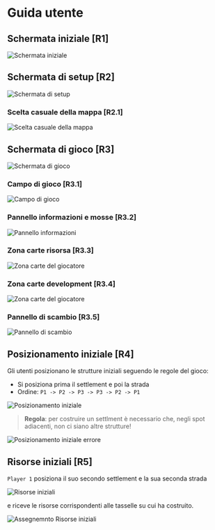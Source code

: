 # Guida utente

## Schermata iniziale [R1]

![Schermata iniziale](../img/others/tutorial/home-view.png)

## Schermata di setup [R2]

![Schermata di setup](../img/others/tutorial/setup-view/setup-view.png)

### Scelta casuale della mappa [R2.1]

![Scelta casuale della mappa](../img/others/tutorial/setup-view/casual-map.png)

## Schermata di gioco [R3]

![Schermata di gioco](../img/others/tutorial/game-view/game-view.png)

### Campo di gioco [R3.1]

![Campo di gioco](../img/others/tutorial/game-view/game-field.png)

### Pannello informazioni e mosse [R3.2]

![Pannello informazioni](../img/others/tutorial/game-view/info-panel.png)

### Zona carte risorsa [R3.3]

![Zona carte del giocatore](../img/others/tutorial/game-view/resource-card.png)

### Zona carte development [R3.4]

![Zona carte del giocatore](../img/others/tutorial/game-view/development-card.png)

### Pannello di scambio [R3.5]

![Pannello di scambio](../img/others/tutorial/game-view/trade-panel.png)

## Posizionamento iniziale [R4]

Gli utenti posizionano le strutture iniziali seguendo le regole del gioco:

- Si posiziona prima il settlement e poi la strada
- Ordine: `P1 -> P2 -> P3 -> P3 -> P2 -> P1`

![Posizionamento iniziale](../img/others/tutorial/initial-positioning/initial-positioning.png)

> **Regola**: per costruire un settlment è necessario che, negli spot adiacenti, non ci siano altre strutture!

![Posizionamento iniziale errore](../img/others/tutorial/initial-positioning/rule-on-initial-positioning.png)

## Risorse iniziali [R5]

`Player 1` posiziona il suo secondo settlement e la sua seconda strada

![Risorse iniziali](../img/others/tutorial/initial-resources-assignment/second-settlment-placing.png)

e riceve le risorse corrispondenti alle tasselle su cui ha costruito.

![Assegnemnto Risorse iniziali](../img/others/tutorial/initial-resources-assignment/initial-resources-assignment.png)